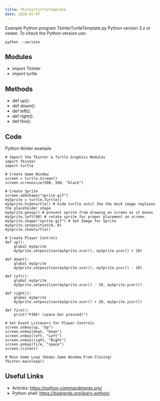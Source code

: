 ```yaml
---
title: TkinterTurtleTemplate
date: 2020-05-07
---
```

Example Python program TkinterTurtleTemplate.py
Python version 3.x or newer.
To check the Python version use:

    python --version

## Modules

* import Tkinter
* import turtle

## Methods

* def up():
* def down():
* def left():
* def right():
* def fire():

## Code

Python tkinter example

    # Import the Tkinter & Turtle Graphics Modules
    import Tkinter
    import turtle
    
    # Create Game Window
    screen = turtle.Screen()
    screen.screensize(500, 500, "black")
    
    # Create Sprite
    screen.addshape("sprite.gif")
    mySprite = turtle.Turtle()
    mySprite.hideturtle() # hide turtle until the the duck image replaces the placeholder shape
    mySprite.penup() # prevent sprite from drawing on screen as it moves
    mySprite.left(90) # rotate sprite for proper placement on screen
    mySprite.shape("sprite.gif") # Set Image for Sprite
    mySprite.setposition(0, 0)
    mySprite.showturtle()
    
    # Create Player Controls
    def up():
        global mySprite
        mySprite.setposition(mySprite.xcor(), mySprite.ycor() + 10)
    
    def down():
        global mySprite
        mySprite.setposition(mySprite.xcor(), mySprite.ycor() - 10)
    
    def left():
        global mySprite
        mySprite.setposition(mySprite.xcor() - 10, mySprite.ycor())
    
    def right():
        global mySprite
        mySprite.setposition(mySprite.xcor() + 10, mySprite.ycor())
    
    def fire():
        print("FIRE! (space bar pressed)")
    
    # Set Event Listeners for Player Controls
    screen.onkey(up, "Up")
    screen.onkey(down, "Down")
    screen.onkey(left, "Left")
    screen.onkey(right, "Right")
    screen.onkey(fire, "space")
    screen.listen()
    
    # Main Game Loop (Keeps Game Window From Closing)
    Tkinter.mainloop()

## Useful Links

- Articles: https://python-commandments.org/
- Python shell: https://bsdnerds.org/learn-python/

